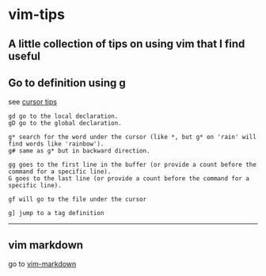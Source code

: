 # vim-tips
A little collection of tips on using vim that I find useful
----


## Go to definition using g

see [cursor tips](http://vim.wikia.com/wiki/Go_to_definition_using_g)

    gd go to the local declaration.
    gD go to the global declaration.
    
	g* search for the word under the cursor (like *, but g* on 'rain' will find words like 'rainbow').
    g# same as g* but in backward direction.
    
	gg goes to the first line in the buffer (or provide a count before the command for a specific line).
    G goes to the last line (or provide a count before the command for a specific line). 

    gf will go to the file under the cursor
    
	g] jump to a tag definition 

---

## vim markdown
go to [vim-markdown](https://github.com/plasticboy/vim-markdown)
